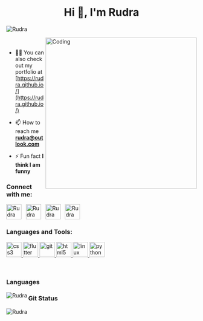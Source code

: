 <!-- [![MasterHead](https://pixabay.com/vectors/interface-internet-program-browser-3614766/)](https://rudra.github.io) -->
<h1 align="center">Hi 👋, I'm Rudra </h1>

<p align="left"> <img src="https://komarev.com/ghpvc/?username=sudo-rt&label=Profile%20views&color=129e00&style=plastic" alt="Rudra" /> </p>
<img align="right" alt="Coding" width="400" src="https://media.giphy.com/media/qgQUggAC3Pfv687qPC/giphy.gif">

**&nbsp;**
- 👨‍💻 You can also check out my portfolio at [https://rudra.github.io/](https://rudra.github.io/)

- 📫 How to reach me **rudra@outlook.com**

- ⚡ Fun fact **I think I am funny**

<h3 align="left">Connect with me:</h3>
<p align="left">
<a href="https://twitter.com/Rudra" target="blank"><img align="center" src="https://www.vectorlogo.zone/logos/twitter/twitter-tile.svg" alt="Rudra" height="40" width="40" /></a>
&nbsp;
<a href="https://linkedin.com/in/Rudra" target="blank"><img align="center" src="https://www.vectorlogo.zone/logos/linkedin/linkedin-tile.svg" alt="Rudra" height="40" width="40" /></a>
&nbsp;
<a href="https://instagram.com/rudra" target="blank"><img align="center" src="https://www.vectorlogo.zone/logos/instagram/instagram-icon.svg" alt="Rudra" height="40" width="40" /></a>
&nbsp;
<a href="#" target="blank"><img align="center" src="https://www.vectorlogo.zone/logos/youtube/youtube-tile.svg" alt="Rudra" height="40" width="40" /></a>
</p>

<h3 align="left">Languages and Tools:</h3>
<p align="left">
<!-- <a href="https://www.cprogramming.com/" target="_blank"> <img src="https://devicons.github.io/devicon/devicon.git/icons/c/c-original.svg" alt="c" width="40" height="40"/> </a> 
<a href="https://www.w3schools.com/cpp/" target="_blank"> <img src="https://devicons.github.io/devicon/devicon.git/icons/cplusplus/cplusplus-original.svg" alt="cplusplus" width="40" height="40"/> </a>  -->
<a href="https://www.w3schools.com/css/" target="_blank"> <img src="https://www.vectorlogo.zone/logos/w3_css/w3_css-official.svg" alt="css3" width="40" height="40"/> </a>
<!-- <a href="https://www.figma.com/" target="_blank"> <img src="https://www.vectorlogo.zone/logos/figma/figma-icon.svg" alt="figma" width="40" height="40"/> </a>  -->
<a href="https://flutter.dev" target="_blank"> <img src="https://www.vectorlogo.zone/logos/flutterio/flutterio-icon.svg" alt="flutter" width="40" height="40"/> </a> 
<a href="https://git-scm.com/" target="_blank"> <img src="https://www.vectorlogo.zone/logos/git-scm/git-scm-icon.svg" alt="git" width="40" height="40"/> </a>
 <a href="https://www.w3.org/html/" target="_blank"> <img src="https://www.vectorlogo.zone/logos/w3_html5/w3_html5-icon.svg" alt="html5" width="40" height="40"/> </a> 
 <a href="https://www.linux.org/" target="_blank"> <img src="https://www.vectorlogo.zone/logos/linux/linux-icon.svg" alt="linux" width="40" height="40"/> </a> 
 <!-- <a href="https://www.photoshop.com/en" target="_blank"> <img src="https://devicons.github.io/devicon/devicon.git/icons/photoshop/photoshop-plain.svg" alt="photoshop" width="40" height="40"/> </a> -->
 <a href="https://www.python.org" target="_blank"> <img src="https://www.vectorlogo.zone/logos/python/python-icon.svg" alt="python" width="40" height="40"/> </a> </p>

**&nbsp;**
<h3 align="left">Languages </h3>

<p><img align="left" src="https://github-readme-stats.vercel.app/api/top-langs?username=rudra-nsh&show_icons=true&locale=en&layout=compact" alt="Rudra" /></p>

<p>
<h3 align="left">Git Status </h3>
<img align="center" src="https://github-readme-stats.vercel.app/api?username=Rudra&show_icons=true&locale=en" alt="Rudra" /></p>




